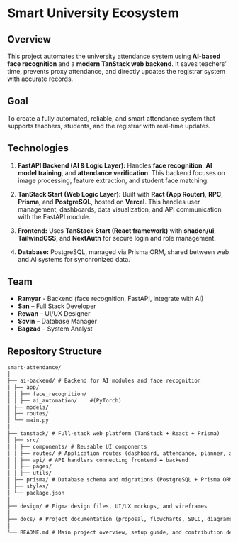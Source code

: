 # Smart University Ecosystem

## Overview

This project automates the university attendance system using **AI-based face recognition** and a **modern TanStack web backend**. It saves teachers’ time, prevents proxy attendance, and directly updates the registrar system with accurate records.

## Goal

To create a fully automated, reliable, and smart attendance system that supports teachers, students, and the registrar with real-time updates.

## Technologies

1. **FastAPI Backend (AI & Logic Layer):** Handles **face recognition**, **AI model training**, and **attendance verification**. This backend focuses on image processing, feature extraction, and student face matching.

2. **TanStack Start (Web Logic Layer):** Built with **Ract (App Router)**, **RPC**, **Prisma**, and **PostgreSQL**, hosted on **Vercel**. This handles user management, dashboards, data visualization, and API communication with the FastAPI module.

3. **Frontend:** Uses **TanStack Start (React framework)** with **shadcn/ui**, **TailwindCSS**, and **NextAuth** for secure login and role management.

4. **Database:** PostgreSQL, managed via Prisma ORM, shared between web and AI systems for synchronized data.



## Team

- **Ramyar** - Backend (face recognition, FastAPI, integrate with AI)
- **San** – Full Stack Developer
- **Rewan** – UI/UX Designer
- **Sovin** – Database Manager
- **Bagzad** – System Analyst

## Repository Structure

```md
smart-attendance/
│
├── ai-backend/ # Backend for AI modules and face recognition
│ ├── app/
│ │ ├── face_recognition/ 
│ │ ├── ai_automation/    #(PyTorch)
│ ├── models/  
│ ├── routes/ 
│ └── main.py 
│
├── tanstack/ # Full-stack web platform (TanStack + React + Prisma)
│ ├── src/
│ │ ├── components/ # Reusable UI components 
│ │ ├── routes/ # Application routes (dashboard, attendance, planner, admin)
│ │ ├── api/ # API handlers connecting frontend ↔ backend
│ │ ├── pages/ 
│ │ ├── utils/ 
│ ├── prisma/ # Database schema and migrations (PostgreSQL + Prisma ORM)
│ ├── styles/ 
│ └── package.json 
│
├── design/ # Figma design files, UI/UX mockups, and wireframes
│
├── docs/ # Project documentation (proposal, flowcharts, SDLC, diagrams)
│
└── README.md # Main project overview, setup guide, and contribution details
```
